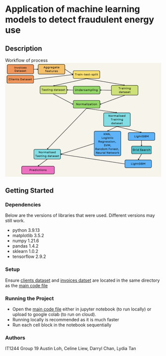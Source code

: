 # Application of machine learning models to detect fraudulent energy use

## Description
Workflow of process
![Workflow for process](https://github.com/austinloh/NUS/blob/main/IT1244/Project/Workflow.png)

## Getting Started

### Dependencies
Below are the versions of libraries that were used. Different versions may still work.
* python          3.9.13
* matplotlib      3.5.2
* numpy           1.21.6
* pandas          1.4.2
* sklearn         1.0.2
* tensorflow      2.9.2

### Setup
Ensure [clients dataset](https://github.com/austinloh/NUS/blob/main/IT1244/Project/client.csv) and [invoices datset](https://github.com/austinloh/NUS/blob/main/IT1244/Project/invoice.csv) are located in the same directory as the [main code file](https://github.com/austinloh/NUS/blob/main/IT1244/Project/IT1244_Project.ipynb)

### Running the Project
* Open the [main code file](https://github.com/austinloh/NUS/blob/main/IT1244/Project/IT1244_Project.ipynb) either in jupyter notebook (to run locally) or upload to google colab (to run on cloud). 
* Running locally is recommended as it is much faster
* Run each cell block in the notebook sequentially 

### Authors
IT1244 Group 19
Austin Loh, Celine Liew, Darryl Chan, Lydia Tan

